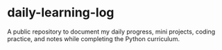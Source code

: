 # daily-learning-log
A public repository to document my daily progress, mini projects, coding practice, and notes while completing the Python curriculum.
